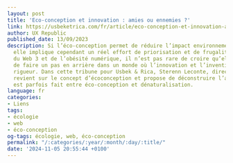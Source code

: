 ```yaml
---
layout: post
title: 'Eco-conception et innovation : amies ou ennemies ?'
link: https://usbeketrica.com/fr/article/eco-conception-et-innovation-amies-ou-ennemies
author: UX Republic
published_date: 13/09/2023
description: Si l’éco-conception permet de réduire l’impact environnemental du numérique,
  elle implique cependant un réel effort de priorisation et de frugalité. Mais à l’ère
  du Web 3 et de l’obésité numérique, il n’est pas rare de croire qu’elle nécessite
  de faire un pas en arrière dans un monde où l’innovation et l’inventivité sont de
  rigueur. Dans cette tribune pour Usbek & Rica, Sterenn Leconte, directrice conseil,
  revient sur le concept d’écoconception et propose de déconstruire l’amalgame qui
  est parfois fait entre éco-conception et dénaturalisation.
language: fr
categories:
- Liens
tags:
- écologie
- web
- éco-conception
og-tags: écologie, web, éco-conception
permalink: "/:categories/:year/:month/:day/:title/"
date: '2024-11-05 20:55:44 +0100'
---
```


